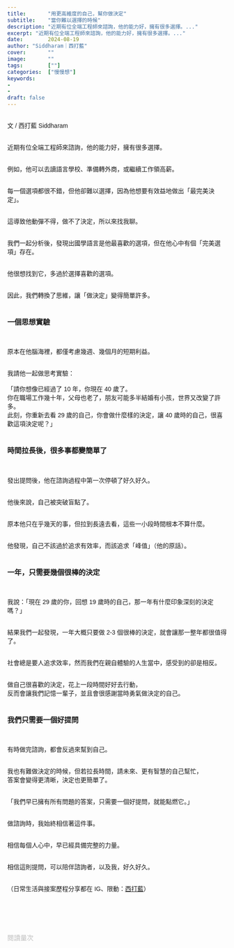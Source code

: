 ```yaml
---
title:       "用更高維度的自己，幫你做決定"
subtitle:    "當你難以選擇的時候"
description: "近期有位全端工程師來諮詢，他的能力好，擁有很多選擇。..."
excerpt: "近期有位全端工程師來諮詢，他的能力好，擁有很多選擇。..."
date:        2024-08-19
author: "Siddharam｜西打藍"
cover:       ""
image:       ""
tags:        [""]
categories:  ["慢慢想"]
keywords:
- 
- 
draft: false
---
```


<article style="font-family: 'Noto Sans TC', '微軟正黑體', sans-serif; font-weight: 300;">

<br>文 / 西打藍 Siddharam<br><br>

近期有位全端工程師來諮詢，他的能力好，擁有很多選擇。<br><br>

例如，他可以去讀語言學校、準備轉外商，或繼續工作領高薪。<br><br>

每一個選項都很不錯，但他卻難以選擇，因為他想要有效益地做出「最完美決定」。<br><br>

這導致他動彈不得，做不了決定，所以來找我聊。<br><br>

我們一起分析後，發現出國學語言是他最喜歡的選項，但在他心中有個「完美選項」存在。<br><br>

他很想找到它，多過於選擇喜歡的選項。<br><br>

因此，我們轉換了思維，讓「做決定」變得簡單許多。<br><br>


<h3 class="article-h1-color">一個思想實驗</h3><br>

原本在他腦海裡，都僅考慮幾週、幾個月的短期利益。<br><br>

我請他一起做思考實驗：<br><br>
「請你想像已經過了 10 年，你現在 40 歲了。<br>
你在職場工作幾十年，父母也老了，朋友可能多半結婚有小孩，世界又改變了許多。<br>
此刻，你重新去看 29 歲的自己，你會做什麼樣的決定，讓 40 歲時的自己，很喜歡這項決定呢？」<br><br>

<h3 class="article-h1-color">時間拉長後，很多事都變簡單了</h3><br>

發出提問後，他在諮詢過程中第一次停頓了好久好久。<br><br>

他後來說，自己被突破盲點了。<br><br>

原本他只在乎幾天的事，但拉到長遠去看，這些一小段時間根本不算什麼。<br><br>

他發現，自己不該過於追求有效率，而該追求「峰值」（他的原話）。<br><br>


<h3 class="article-h1-color">一年，只需要幾個很棒的決定</h3><br>

我說：「現在 29 歲的你，回想 19 歲時的自己，那一年有什麼印象深刻的決定嗎？」<br><br>

結果我們一起發現，一年大概只要做 2-3 個很棒的決定，就會讓那一整年都很值得了。<br><br>

社會總是要人追求效率，然而我們在親自體驗的人生當中，感受到的卻是相反。<br><br>

做自己很喜歡的決定，花上一段時間好好去行動，<br>
反而會讓我們記憶一輩子，並且會很感謝當時勇氣做決定的自己。<br><br>


<h3 class="article-h1-color">我們只需要一個好提問</h3><br>

有時做完諮詢，都會反過來幫到自己。<br><br>

我也有難做決定的時候，但若拉長時間，請未來、更有智慧的自己幫忙，<br>
答案會變得更清晰，決定也更簡單了。<br><br>

「我們早已擁有所有問題的答案，只需要一個好提問，就能點燃它。」<br><br>

做諮詢時，我始終相信著這件事。<br><br>

相信每個人心中，早已經具備完整的力量。<br><br>

相信這則提問，可以陪伴諮詢者，以及我，好久好久。<br><br>



<!-- 
<!-- 案例 > 證明案例 > 壞處 > 怎麼改變（列步驟） > 結語總結金句 -->


（日常生活與接案歷程分享都在 IG、限動：<a href="https://www.instagram.com/sidd.blue/" target="_blank">西打藍</a>）<br><br>

<!-- <h3 class="article-h1-color"></h3><br> -->





<br><br><br>

</article>

<div style="color: #bfbfbf; font-size: 15px;" id="busuanzi_container_page_pv">
  閱讀量<span id="busuanzi_value_page_pv"></span>次
</div>

<script src="../../js/post.js"></script>

